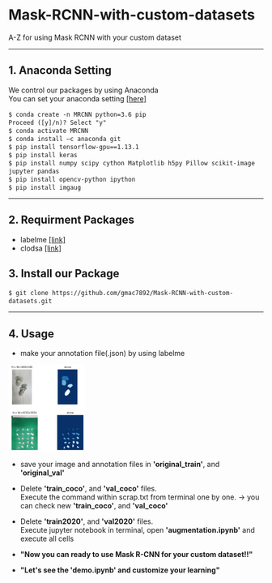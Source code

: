 # Mask-RCNN-with-custom-datasets
A-Z for using Mask RCNN with your custom dataset

***
## 1. Anaconda Setting
We control our packages by using Anaconda\
You can set your anaconda setting [[here]](https://github.com/gmac7892/Ubuntu-Anaconda-Setting)

    $ conda create -n MRCNN python=3.6 pip
    Proceed ([y]/n)? Select "y"
    $ conda activate MRCNN
    $ conda install –c anaconda git
    $ pip install tensorflow-gpu==1.13.1
    $ pip install keras
    $ pip install numpy scipy cython Matplotlib h5py Pillow scikit-image jupyter pandas
    $ pip install opencv-python ipython
    $ pip install imgaug
***
## 2. Requirment Packages

* labelme [[link]](https://github.com/wkentaro/labelme)
* clodsa [[link]](https://github.com/joheras/CLoDSA)

## 3. Install our Package

    $ git clone https://github.com/gmac7892/Mask-RCNN-with-custom-datasets.git
    
***
## 4. Usage
* make your annotation file(.json) by using labelme
<img src="./images/labelme.png" width="30%" height="30%">

* save your image and annotation files in __'original_train'__, and __'original_val'__
* Delete __'train_coco'__, and __'val_coco'__ files.\
Execute the command within scrap.txt from terminal one by one. -> you can check new __'train_coco'__, and __'val_coco'__
* Delete __'train2020'__, and __'val2020'__ files.\
Execute jupyter notebook in terminal, open __'augmentation.ipynb'__ and execute all cells

* __"Now you can ready to use Mask R-CNN for your custom dataset!!"__

* __"Let's see the 'demo.ipynb' and customize your learning"__
